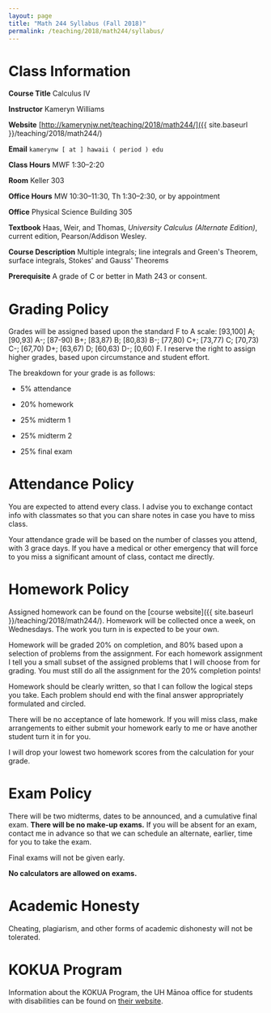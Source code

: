 ```yaml
---
layout: page
title: "Math 244 Syllabus (Fall 2018)"
permalink: /teaching/2018/math244/syllabus/
---
```


Class Information
=====

**Course Title** Calculus IV

**Instructor** Kameryn Williams

**Website** [http://kamerynjw.net/teaching/2018/math244/]({{ site.baseurl }}/teaching/2018/math244/)

**Email** `kamerynw [ at ] hawaii ( period ) edu`

**Class Hours** MWF 1:30–2:20

**Room** Keller 303

**Office Hours** MW 10:30–11:30, Th 1:30–2:30, or by appointment

**Office** Physical Science Building 305

**Textbook** Haas, Weir, and Thomas, *University Calculus (Alternate Edition)*, current edition, Pearson/Addison Wesley.

**Course Description** Multiple integrals; line integrals and Green's Theorem, surface integrals, Stokes' and Gauss' Theorems 

**Prerequisite** A grade of C or better in Math 243 or consent.

Grading Policy
=======

Grades will be assigned based upon the standard F to A scale: [93,100] A; [90,93) A-; [87-90) B+; [83,87) B; [80,83) B-; [77,80) C+; [73,77) C; [70,73) C-; [67,70) D+; [63,67) D; [60,63) D-; [0,60) F. I reserve the right to assign higher grades, based upon circumstance and student effort.

The breakdown for your grade is as follows:

* 5% attendance

* 20% homework

* 25% midterm 1

* 25% midterm 2

* 25% final exam

Attendance Policy
==========

You are expected to attend every class. I advise you to exchange contact info with classmates so that you can share notes in case you have to miss class.

Your attendance grade will be based on the number of classes you attend, with 3 grace days. If you have a medical or other emergency that will force to you miss a significant amount of class, contact me directly.

Homework Policy
========

Assigned homework can be found on the [course website]({{ site.baseurl }}/teaching/2018/math244/). Homework will be collected once a week, on Wednesdays. The work you turn in is expected to be your own.

Homework will be graded 20% on completion, and 80% based upon a selection of problems from the assignment. For each homework assignment I tell you a small subset of the assigned problems that I will choose from for grading. You must still do all the assignment for the 20% completion points!

Homework should be clearly written, so that I can follow the logical steps you take. Each problem should end with the final answer appropriately formulated and circled.

There will be no acceptance of late homework. If you will miss class, make arrangements to either submit your homework early to me or have another student turn it in for you.

I will drop your lowest two homework scores from the calculation for your grade.

Exam Policy
====

There will be two midterms, dates to be announced, and a cumulative final exam. **There will be no make-up exams.** If you will be absent for an exam, contact me in advance so that we can schedule an alternate, earlier, time for you to take the exam.

Final exams will not be given early. 

**No calculators are allowed on exams.**

Academic Honesty
========

Cheating, plagiarism, and other forms of academic dishonesty will not be tolerated.

KOKUA Program
=====

Information about the KOKUA Program, the UH Mānoa office for students with disabilities can be found on [their website](http://www.hawaii.edu/kokua/). 
